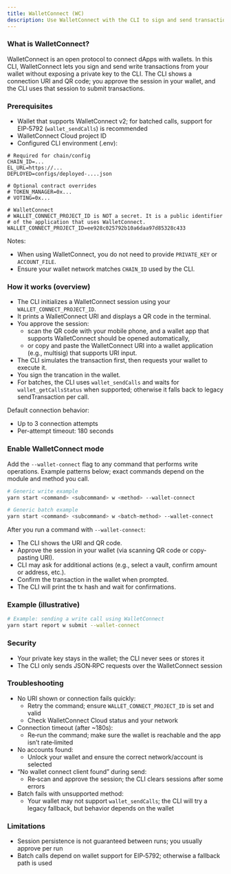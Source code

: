 ```yaml
---
title: WalletConnect (WC)
description: Use WalletConnect with the CLI to sign and send transactions from your mobile/desktop wallet
---
```


### What is WalletConnect?

WalletConnect is an open protocol to connect dApps with wallets. In this CLI, WalletConnect lets you sign and send write transactions from your wallet without exposing a private key to the CLI. The CLI shows a connection URI and QR code; you approve the session in your wallet, and the CLI uses that session to submit transactions.

### Prerequisites

- Wallet that supports WalletConnect v2; for batched calls, support for EIP‑5792 (`wallet_sendCalls`) is recommended
- WalletConnect Cloud project ID
- Configured CLI environment (.env):

```env
# Required for chain/config
CHAIN_ID=...
EL_URL=https://...
DEPLOYED=configs/deployed-....json

# Optional contract overrides
# TOKEN_MANAGER=0x...
# VOTING=0x...

# WalletConnect
# WALLET_CONNECT_PROJECT_ID is NOT a secret. It is a public identifier
# of the application that uses WalletConnect.
WALLET_CONNECT_PROJECT_ID=ee928c025792b10a6daa97d85328c433
```

Notes:

- When using WalletConnect, you do not need to provide `PRIVATE_KEY` or `ACCOUNT_FILE`.
- Ensure your wallet network matches `CHAIN_ID` used by the CLI.

### How it works (overview)

- The CLI initializes a WalletConnect session using your `WALLET_CONNECT_PROJECT_ID`.
- It prints a WalletConnect URI and displays a QR code in the terminal.
- You approve the session:
  - scan the QR code with your mobile phone, and a wallet app that supports WalletConnect should be opened automatically,
  - or copy and paste the WalletConnect URI into a wallet application (e.g., multisig) that supports URI input.
- The CLI simulates the transaction first, then requests your wallet to execute it.
- You sign the trancation in the wallet.
- For batches, the CLI uses `wallet_sendCalls` and waits for `wallet_getCallsStatus` when supported; otherwise it falls back to legacy sendTransaction per call.

Default connection behavior:

- Up to 3 connection attempts
- Per-attempt timeout: 180 seconds

### Enable WalletConnect mode

Add the `--wallet-connect` flag to any command that performs write operations. Example patterns below; exact commands depend on the module and method you call.

```bash
# Generic write example
yarn start <command> <subcommand> w <method> --wallet-connect

# Generic batch example
yarn start <command> <subcommand> w <batch-method> --wallet-connect
```

After you run a command with `--wallet-connect`:

- The CLI shows the URI and QR code.
- Approve the session in your wallet (via scanning QR code or copy-pasting URI).
- CLI may ask for additional actions (e.g., select a vault, confirm amount or address, etc.).
- Confirm the transaction in the wallet when prompted.
- The CLI will print the tx hash and wait for confirmations.

### Example (illustrative)

```bash
# Example: sending a write call using WalletConnect
yarn start report w submit --wallet-connect
```

### Security

- Your private key stays in the wallet; the CLI never sees or stores it
- The CLI only sends JSON‑RPC requests over the WalletConnect session

### Troubleshooting

- No URI shown or connection fails quickly:
  - Retry the command; ensure `WALLET_CONNECT_PROJECT_ID` is set and valid
  - Check WalletConnect Cloud status and your network
- Connection timeout (after ~180s):
  - Re‑run the command; make sure the wallet is reachable and the app isn’t rate‑limited
- No accounts found:
  - Unlock your wallet and ensure the correct network/account is selected
- “No wallet connect client found” during send:
  - Re‑scan and approve the session; the CLI clears sessions after some errors
- Batch fails with unsupported method:
  - Your wallet may not support `wallet_sendCalls`; the CLI will try a legacy fallback, but behavior depends on the wallet

### Limitations

- Session persistence is not guaranteed between runs; you usually approve per run
- Batch calls depend on wallet support for EIP‑5792; otherwise a fallback path is used
